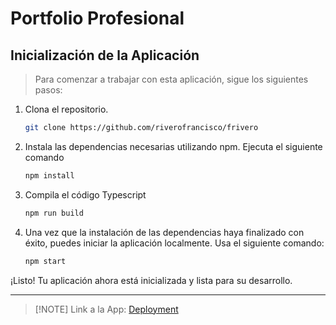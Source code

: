 # Portfolio Profesional

## Inicialización de la Aplicación

> Para comenzar a trabajar con esta aplicación, sigue los siguientes pasos:

1. Clona el repositorio.

   ```sh
   git clone https://github.com/riverofrancisco/frivero

   ```

2. Instala las dependencias necesarias utilizando npm. Ejecuta el siguiente comando
   ```sh
   npm install

   ```
3. Compila el código Typescript

   ```sh
   npm run build

   ```

4. Una vez que la instalación de las dependencias haya finalizado con éxito, puedes iniciar la aplicación localmente. Usa el siguiente comando:

   ```sh
   npm start
   ```

¡Listo! Tu aplicación ahora está inicializada y lista para su desarrollo.

---

>[!NOTE] Link a la App: [Deployment](https://frivero.com.ar/)
